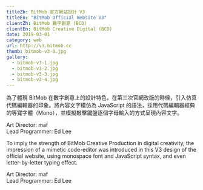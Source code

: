 ```yaml
---
titleZh: BitMob 官方網站設計 V3
titleEn: "BitMob Official Website V3"
clientZh: BitMob 數字創意 (BCD)
clientEn: BitMob Creative Digital (BCD)
date: 2019-03-01
category: web
url: http://v3.bitmob.cc
thumb: bitmob-v3-0.jpg
gallery:
  - bitmob-v3-1.jpg
  - bitmob-v3-2.jpg
  - bitmob-v3-3.jpg
  - bitmob-v3-4.jpg
---
```


為了體現 BitMob 在數字創意上的設計特色，在第三次官網改版的時候，引入仿真代碼編輯器的印象。將內容文字模仿為 JavaScript 的語法，採用代碼編輯器經典的等寬字體（Mono），並模擬敲擊鍵盤逐個字母輸入的方式呈現內容文字。

Art Director: maf<br/>
Lead Programmer: Ed Lee

<!-- lang -->

To imply the strength of BitMob Creative Production in digital creativity, the impression of a mimetic code-editor was introduced in this V3 design of the official website, using monospace font and JavaScript syntax, and even letter-by-letter typing effect.

Art Director: maf<br/>
Lead Programmer: Ed Lee
